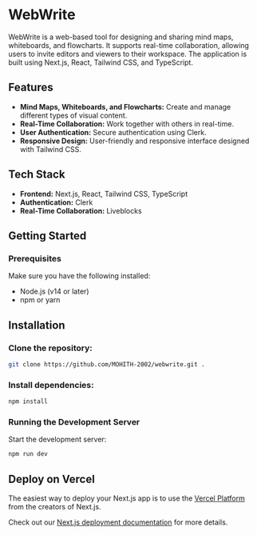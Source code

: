 # WebWrite

WebWrite is a web-based tool for designing and sharing mind maps, whiteboards, and flowcharts. It supports real-time collaboration, allowing users to invite editors and viewers to their workspace. The application is built using Next.js, React, Tailwind CSS, and TypeScript.

## Features

- **Mind Maps, Whiteboards, and Flowcharts:** Create and manage different types of visual content.
- **Real-Time Collaboration:** Work together with others in real-time.
- **User Authentication:** Secure authentication using Clerk.
- **Responsive Design:** User-friendly and responsive interface designed with Tailwind CSS.

## Tech Stack

- **Frontend:** Next.js, React, Tailwind CSS, TypeScript
- **Authentication:** Clerk
- **Real-Time Collaboration:** Liveblocks

## Getting Started

### Prerequisites

Make sure you have the following installed:

- Node.js (v14 or later)
- npm or yarn

## Installation

### Clone the repository:

```bash
git clone https://github.com/MOHITH-2002/webwrite.git .
```
### Install dependencies:

```bash
npm install
```
### Running the Development Server

Start the development server:

```bash
npm run dev

```
## Deploy on Vercel

The easiest way to deploy your Next.js app is to use the [Vercel Platform](https://vercel.com/new?utm_medium=default-template&filter=next.js&utm_source=create-next-app&utm_campaign=create-next-app-readme) from the creators of Next.js.

Check out our [Next.js deployment documentation](https://nextjs.org/docs/deployment) for more details.
